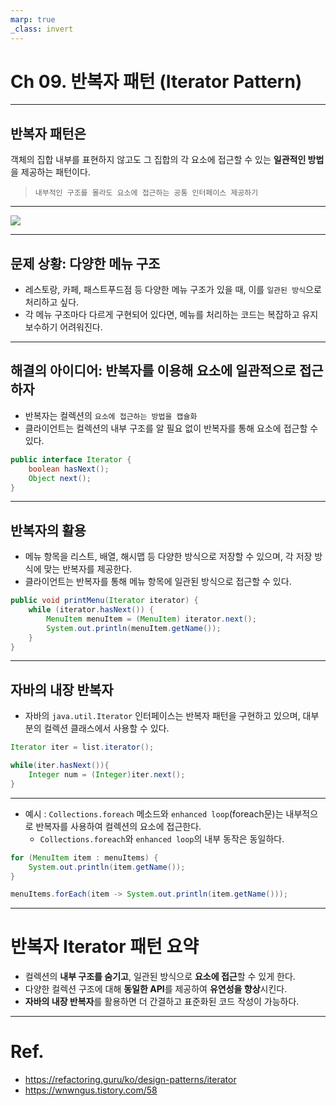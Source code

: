 ```yaml
---
marp: true
_class: invert
---
```


# Ch 09.  반복자 패턴 (Iterator Pattern)

---
## **반복자 패턴**은 
객체의 집합 내부를 표현하지 않고도 그 집합의 각 요소에 접근할 수 있는 **일관적인 방법**을 제공하는 패턴이다.

> `내부적인 구조를 몰라도 요소에 접근하는 공통 인터페이스 제공하기`
---

![](https://refactoring.guru/images/patterns/content/iterator/iterator-ko.png?id=a29a593168960cbd5a2788d2ff4ecd03)

--- 

## 문제 상황: 다양한 메뉴 구조
- 레스토랑, 카페, 패스트푸드점 등 다양한 메뉴 구조가 있을 때, 이를 `일관된 방식`으로 처리하고 싶다.
- 각 메뉴 구조마다 다르게 구현되어 있다면, 메뉴를 처리하는 코드는 복잡하고 유지보수하기 어려워진다.

---

## 해결의 아이디어: 반복자를 이용해 요소에 일관적으로 접근하자
- 반복자는 컬렉션의 `요소에 접근하는 방법을 캡슐화`
- 클라이언트는 컬렉션의 내부 구조를 알 필요 없이 반복자를 통해 요소에 접근할 수 있다.

```java
public interface Iterator {
    boolean hasNext();
    Object next();
}
```

---

## 반복자의 활용
- 메뉴 항목을 리스트, 배열, 해시맵 등 다양한 방식으로 저장할 수 있으며, 각 저장 방식에 맞는 반복자를 제공한다.
- 클라이언트는 반복자를 통해 메뉴 항목에 일관된 방식으로 접근할 수 있다.

```java
public void printMenu(Iterator iterator) {
    while (iterator.hasNext()) {
        MenuItem menuItem = (MenuItem) iterator.next();
        System.out.println(menuItem.getName());
    }
}
```

---

## 자바의 내장 반복자
- 자바의 `java.util.Iterator` 인터페이스는 반복자 패턴을 구현하고 있으며, 대부분의 컬렉션 클래스에서 사용할 수 있다.
```java
Iterator iter = list.iterator();

while(iter.hasNext()){ 
	Integer num = (Integer)iter.next();
}
```

---
- 예시 : `Collections.foreach` 메소드와 `enhanced loop`(foreach문)는 내부적으로 반복자를 사용하여 컬렉션의 요소에 접근한다.
  - `Collections.foreach`와 `enhanced loop`의 내부 동작은 동일하다.

```java
for (MenuItem item : menuItems) {
    System.out.println(item.getName());
}

menuItems.forEach(item -> System.out.println(item.getName()));
```

---

# 반복자 Iterator 패턴 요약

- 컬렉션의 **내부 구조를 숨기고**, 일관된 방식으로 **요소에 접근**할 수 있게 한다.
- 다양한 컬렉션 구조에 대해 **동일한 API**를 제공하여 **유연성을 향상**시킨다.
- **자바의 내장 반복자**를 활용하면 더 간결하고 표준화된 코드 작성이 가능하다.

---

# Ref.
- https://refactoring.guru/ko/design-patterns/iterator
- https://wnwngus.tistory.com/58